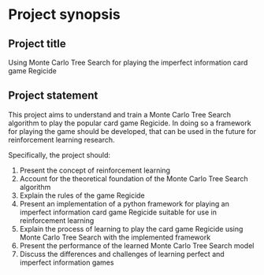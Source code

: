 # Project synopsis

## Project title
Using Monte Carlo Tree Search for playing the imperfect information card game Regicide 

## Project statement
This project aims to understand and train a Monte Carlo Tree Search algorithm to play the popular card game Regicide. In doing so a framework for playing the game should be developed, that can be used in the future for reinforcement learning research. 

Specifically, the project should:

1. Present the concept of reinforcement learning
1. Account for the theoretical foundation of the Monte Carlo Tree Search algorithm
1. Explain the rules of the game Regicide
1. Present an implementation of a python framework for playing an imperfect information card game Regicide suitable for use in reinforcement learning
1. Explain the process of learning to play the card game Regicide using Monte Carlo Tree Search with the implemented framework 
1. Present the performance of the learned Monte Carlo Tree Search model
1. Discuss the differences and challenges of learning perfect and imperfect information games
